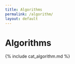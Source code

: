 ```yaml
---
title: Algorithms
permalink: /algorithm/
layout: default
---
```


# Algorithms

{% include cat_algorithm.md %}
